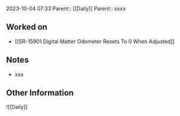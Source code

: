 2023-10-04 07:33
Parent:: [[Daily]] 
Parent:: xxxx
## Worked on

- [[SR-15901 Digital Matter Odometer Resets To 0 When Adjusted]]

## Notes

- xxx

## Other Information

![[Daily]]

